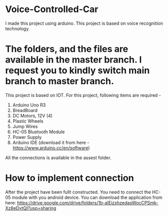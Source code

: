 # Voice-Controlled-Car
I made this project using arduino. This project is based on voice  recognition technology.

# The folders, and the files are available in the master branch. I request you to kindly switch main branch to master branch.
This project is based on IOT.
For this project, following items are required - 

1. Arduino Uno R3
2. BreadBoard
3. DC Motors, 12V (4)
4. Plastic Wheels
5. Jump Wires
6. HC-05 Bluetooth Module
7. Power Supply
8. Arduino IDE (download it from here - https://www.arduino.cc/en/software)


All the connections is available in the assest folder. 

# How to implement connection
After the project have been fullt constructed. You need to connect the HC-05 module with you android device.
You can download the application from here: https://drive.google.com/drive/folders/1b-aIEizxhzedasWocCPSmk-Xz8eDvtQI?usp=sharing
